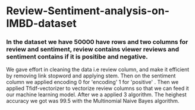 # Review-Sentiment-analysis-on-IMBD-dataset

### In the dataset we have 50000 have rows and two columns for review and sentiment, review contains viewer reviews and sentiment contains if it is positibe and negative.
We gave effort in cleaning the data i.e review column, and make it efficient by removing link stopword and applying stem. Then on the sentiment column we applied encoding
0 for 'encoding' 1 for 'positive' . Then we applied Tfidf-vectorizer to vectorize review columns so that we can feed it our machine learning model. After we a applied 3 algorithm.
The heighest accuracy we got was 99.5 with the Multinomial Naive Bayes algorithm.  

